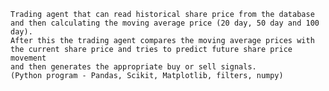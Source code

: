 	Trading agent that can read historical share price from the database 
	and then calculating the moving average price (20 day, 50 day and 100 day). 
	After this the trading agent compares the moving average prices with 
	the current share price and tries to predict future share price movement 
	and then generates the appropriate buy or sell signals. 
	(Python program - Pandas, Scikit, Matplotlib, filters, numpy)